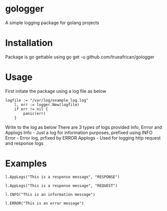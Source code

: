 # gologger
A simple logging package for golang projects

# Installation
Package is go gettable using go get -u github.com/trueafrican/gologger

# Usage

First initate the package using a log file as below
```
logfile := "/var/log/example_log.log"
	l, err := logger.New(logfile)
	if err != nil {
		panic(err)
	}
```
Write to the log as below
There are 3 types of logs provided Info, Errror and Applogs
Info - Just a log for information purposes, prefixed using INFO
Error - Error log, prfixed by ERROR
Applogs - Used for logging http request and response logs

# Examples
```
l.AppLogs("This is a response message", "RESPONSE")

l.AppLogs("This is a response message", "REQUEST")

l.INFO("This is an information message")

l.ERROR("This is an error message")
```
